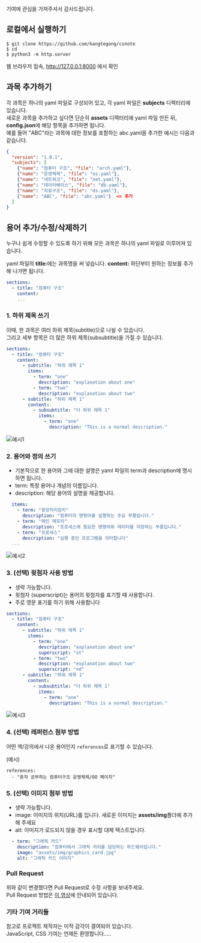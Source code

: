 기여에 관심을 가져주셔서 감사드립니다.

## 로컬에서 실행하기

```
$ git clone https://github.com/kangtegong/csnote
$ cd 
$ python3 -m http.server
```

웹 브라우저 접속, http://127.0.0.1:8000 에서 확인

## 과목 추가하기

각 과목은 하나의 yaml 파일로 구성되어 있고, 각 yaml 파일은 <b>subjects</b> 디렉터리에 있습니다.  
새로운 과목을 추가하고 싶다면 단순히 <b>assets</b> 디렉터리에 yaml 파일 만든 뒤, <b>config.json</b>에 해당 항목을 추가하면 됩니다.   
예를 들어 "ABC"라는 과목에 대한 정보를 포함하는 abc.yaml을 추가한 예시는 다음과 같습니다.

```json
{
  "version": "1.0.1",
  "subjects": [
    {"name": "컴퓨터 구조", "file": "arch.yaml"},
    {"name": "운영체제", "file": "os.yaml"},
    {"name": "네트워크", "file": "net.yaml"},
    {"name": "데이터베이스", "file": "db.yaml"},
    {"name": "자료구조", "file": "ds.yaml"},
    {"name": "ABC", "file": "abc.yaml"}  <= 추가
  ]
}
```


## 용어 추가/수정/삭제하기

누구나 쉽게 수정할 수 있도록 하기 위해 모든 과목은 하나의 yaml 파일로 이루어져 있습니다.

yaml 파일의 <b>title:</b>에는 과목명을 써 넣습니다.
<b>content:</b> 하단부터 원하는 정보를 추가해 나가면 됩니다.

```yaml
sections:
  - title: "컴퓨터 구조"
    content:
    ...
```


### 1. 하위 제목 쓰기

이때, 한 과목은 여러 하위 제목(subtitle)으로 나뉠 수 있습니다.  
그리고 세부 항목은 더 많은 하위 제목(subsubtitle)을 가질 수 있습니다.  


```yaml
sections:
  - title: "컴퓨터 구조"
    content:
      - subtitle: "하위 제목 1"
        items:
          - term: "one"
            description: "explanation about one"
          - term: "two"
            description: "explanation about two"
      - subtitle: "하위 제목 1"
        content:
          - subsubtitle: "더 하위 제목 1"
            items:
              - term: "one"
                description: "This is a normal description."
```

![예시1](assets/img/example.png)

### 2. 용어와 정의 쓰기
- 기본적으로 한 용어와 그에 대한 설명은 yaml 파일의 term과 description에 명시하면 됩니다.
- term: 특정 용어나 개념의 이름입니다.  
- description: 해당 용어의 설명을 제공합니다.

```yaml
  items:
    - term: "중앙처리장치"
      description: "컴퓨터의 명령어를 실행하는 주요 부품입니다."
    - term: "메인 메모리"
      description: "프로세스에 필요한 명령어와 데이터를 저장하는 부품입니다."
    - term: "프로세스"
      description: "실행 중인 프로그램을 의미합니다"
  ...
```
![예시2](assets/img/example2.png)

### 3. (선택) 윗첨자 사용 방법
- 생략 가능합니다.
- 윗첨자 (superscript)는 용어의 윗첨자를 표기할 때 사용합니다.
- 주로 영문 표기를 하기 위해 사용합니다

```yaml
sections:
  - title: "컴퓨터 구조"
    content:
      - subtitle: "하위 제목 1"
        items:
          - term: "one"
            description: "explanation about one"
            superscript: "st"
          - term: "two"
            description: "explanation about two"
            superscript: "nd"
      - subtitle: "하위 제목 1"
        content:
          - subsubtitle: "더 하위 제목 1"
            items:
              - term: "one"
                description: "This is a normal description."
```

![예시3](assets/img/example3.png)

### 4. (선택) 레퍼런스 첨부 방법

어떤 책/강의에서 나온 용어인지 `references`로 표기할 수 있습니다. 

(예시)

```
references: 
  - "혼자 공부하는 컴퓨터구조 운영체제/OO 페이지"
```  


### 5. (선택) 이미지 첨부 방법
- 생략 가능합니다.
- image: 이미지의 위치(URL)를 입니다. 새로운 이미지는 <b>assets/img</b>폴더에 추가해 주세요
- alt: 이미지가 로드되지 않을 경우 표시할 대체 텍스트입니다.

```yaml
  - term: "그래픽 카드"
    description: "컴퓨터에서 그래픽 처리를 담당하는 하드웨어입니다."
    image: "assets/img/graphics_card.jpg"
    alt: "그래픽 카드 이미지"
```



### Pull Request

위와 같이 변경했다면 Pull Request로 수정 사항을 보내주세요.  
Pull Request 방법은 [이 영상](https://youtu.be/lxQ-9HQDmcE?feature=shared)에 안내되어 있습니다. 

### 기타 기여 거리들

참고로 프로젝트 제작자는 미적 감각이 결여되어 있습니다.  
JavaScript, CSS 기여는 언제든 환영합니다.....